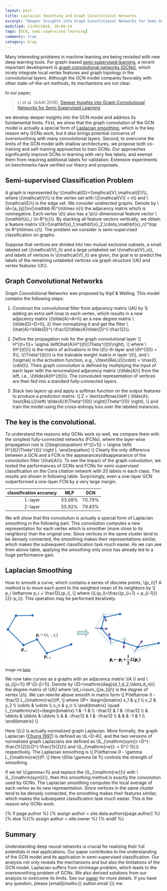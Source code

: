 ```yaml
---
layout: post
title: Laplacian Smoothing and Graph Convolutional Networks
excerpt: "Deeper Insights into Graph Convolutional Networks for Semi-Supervised Learning"
modified: 13/03/2018, 20:09:24
tags: [GCN, semi-supervised learning]
comments: true
category: blog
---
```


Many interesting problems in machine learning are being revisited with new deep learning tools. For graph-based [semi-supervised learning](http://pages.cs.wisc.edu/~jerryzhu/pub/sslchicago09.pdf), a recent important development is [graph convolutional networks (GCNs)](http://tkipf.github.io/graph-convolutional-networks/), which nicely integrate local vertex features and graph topology in the convolutional layers. Although the GCN model compares favorably with other state-of-the-art methods, its mechanisms are not clear.

In our paper,
> Li et al. (AAAI 2018), [Deeper Insights into Graph Convolutional Networks for Semi-Supervised Learning](https://arxiv.org/abs/1801.07606)

we develop deeper insights into the GCN model and address its fundamental limits. First, we show that the graph convolution of the GCN model is actually a special form of [Laplacian smoothing](https://graphics.stanford.edu/courses/cs468-12-spring/LectureSlides/06_smoothing.pdf), which is the key reason why GCNs work, but it also brings potential concerns of oversmoothing with many convolutional layers. Second, to overcome the limits of the GCN model with shallow architectures, we propose both co-training and self-training approaches to train GCNs. Our approaches significantly improve GCNs in learning with very few labels, and exempt them from requiring additional labels for validation. Extensive experiments on benchmarks have verified our theory and proposals.

## Semi-supervised Classification Problem
A graph is represented by \\(\mathcal{G}=(\mathcal{V},\mathcal{E})\\), where \\(\mathcal{V}\\) is the vertex set with \\(|\mathcal{V}| = n\\) and \\(\mathcal{E}\\) is the edge set. We consider undirected graphs. Denote by \\(A=[a_{ij}]\in{\mathbb R}^{n\times n}\\) the adjacency matrix which is nonnegative. Each vertex \\(i\\) also has a \\(c\\)-dimensional feature vector \\(\mathbf{x}_i \in R^{c}\\). By stacking all feature vectors vertically, we obtain a feature matrix \\(X=[\mathbf{x}_1,\mathbf{x}_2,\cdots,\mathbf{x}_n]^\top \in R^{n\times c}\\). The problem we consider is semi-supervised classification on graphs.

Suppose that vertices are divided into two mutual exclusive subsets, a small labeled set \\(\mathcal{V}_l\\) and a large unlabeled set \\(\mathcal{V}_u\\), and labels of vertices in \\(\mathcal{V}_l\\) are given, the goal is to predict the labels of the remaining unlabeled vertices via graph structure \\(A\\) and vertex features \\(X\\).


## Graph Convolutional Networks
Graph Convolutional Networks was proposed by Kipf & Welling. This model contains the following steps:

1. Construct the convolutional filter from adjacency matrix \\(A\\) by 1) adding an extra self-loop to each vertex, which results in a new adjacency matrix \\(\tilde{A}=A+I\\) an a new degree matrix \\(\tilde{D}=D+I\\), 2) then normalizing it and get the filter \\(\hat{A}=\tilde{D}^{-\frac12}\tilde{A}\tilde{D}^{-\frac12}\\).

2. Define the propagation rule for the graph convolutional layer
\\[ H^{(t+1)}= \sigma \left(\hat{A}H^{(t)}\Theta^{(t)}\right), \\]
where \\(H^{(t)}\\) is the matrix of activations in the \\(t\\)-th layer and \\(H^{(0)} = X\\), \\(\Theta^{(t)}\\) is the trainable weight matrix in layer \\(t\\), and \\(\sigma\\) is the activation function, e.g., \\(\text{ReLU}(\cdot) = \max(0, \cdot)\\). Theis graph convolution is defined by multiplying the input of each layer with the renormalized adjacency matrix \\(\tilde{A}\\) from the left, i.e., \\(\tilde{A}H^{(t)}\\). The convoluted representation of vertices are then fed into a standard fully-connected layers.

3. Stack two layers up and apply a softmax function on the output features to produce a prediction matrix:
\\[ Z = \text{softmax}\left (
    \tilde{A}\; \text{ReLU}\left(
    \tilde{A}X\Theta^{(0)}
    \right)\Theta^{(1)}
\right), \\]
and train the model using the cross-entropy loss over the labeled instances.


## The key is the convolutional.
To understand the reasons why GCNs work so well, we compare them with the simplest fully-connected networks (FCNs), where the layer-wise propagation rule is
\\[\begin{equation}
H^{(l+1)} = \sigma \left( H^{(l)}\Theta^{(l)} \right ).
\end{equation}
\\]
Clearly the only difference between a GCN and a FCN is the appearances/disappearance of the convolution filter \\(\hat{A}\\). To see the impact of the graph convolution, we tested the performances of GCNs and FCNs for semi-supervised classification on the Cora citation network with 20 labels in each class. The results are shown in following table. Surprisingly, even a one-layer GCN outperformed a one-layer FCN by a very large margin.

|classification accuracy|MLP|GCN|
|:-----:|:----:|:----:|
|1-layer|53.08%|70.79%|
|2-layer|55.92%|79.83%|

We will show that this convolution is actually a special form of Laplacian smoothing in the following part. This convolution computes a new representation for each vertex which is smoother (more close to its neighbors) than the original one. Since vertices in the same cluster tend to be densely connected, the smoothing makes their representations similar, which makes the subsequent classification task much easier. As we can see from above table, applying the smoothing only once has already led to a huge performance gain.

## Laplacian Smoothing
How to smooth a curve, which contains a series of discrete points, \\(p_i\\)?
A method is to move each point to the weighted mean of its neighbors by
\\[
p_i \leftarrow p_i + \frac12L(p_i),
\\]
where \\(L(p_i)=\frac{(p_{i+1} + p_{i-1})}{2}-p_i\\). This operation may be performed iteratively.

![Laplacian Smoothing](/images/laplacian_smoothing.png)
<sub>image via [here](https://graphics.stanford.edu/courses/cs468-12-spring/LectureSlides/06_smoothing.pdf)</sub>

We now take curves as a graphs with an adjacency matrix \\(A \\) and \\(a_{ij}=1\\) iff \\(\|i-j\|=1\\). Denote by \\(D=\mathrm{diag}(d_1,d_2,\ldots,d_n)\\) the degree matrix of \\(A\\) where \\(d_i=\sum_{j}a_{ij}\\) is the degree of vertex \\(i\\). We can rewrite above smooth in matrix form
\\[
    P\leftarrow (I - \frac12 L_{\mathrm{rw}})P,
\\]
where
\\[P=
\begin{bmatrix} x_1 & y_1 \\\\ x_2 & y_2 \\\\ \vdots & \vdots \\\\ x_n & y_n  \\\\ \end{bmatrix} \quad
L_{\mathrm{rw}}=\begin{bmatrix} 1 & -1 & \\\\ -\frac12 & 1 & -\frac12 \\\\ & \ddots & \ddots & \ddots \\\\ & & -\frac12 & 1 & -\frac12 \\\\ & & & -1 & 1 \\\\ \end{bmatrix}
\\]

Here \\(L\\) is actually normalized graph Laplacian.
More formally, the graph Laplacian ([Chung 1997](http://www.math.ucsd.edu/~fan/research/revised.html)) is defined as \\(L=D-A\\), and the two versions of normalized graph Laplacians are defined as \\(L_{\mathrm{sym}}:=D^{-\frac{1}{2}}LD^{-\frac{1}{2}}\\) and \\(L_{\mathrm{rw}}: = D^{-1}L\\) respectively. The Laplacian smoothing is
\\[
    P\leftarrow (I - \gamma L_{\mathrm{rw}})P.
\\]
Here \\(0\le \gamma \le 1\\) controls the strength of smoothing.

If we let \\(\gamma=1\\) and replace the \\(L_{\mathrm{rw}}\\) with \\(L_{\mathrm{sym}}\\), then this smoothing method is exactly the convolution used by GCNs. The Laplacian smoothing computes the local average of each vertex as its new representation. Since vertices in the same cluster tend to be densely connected, the smoothing makes their features similar, which makes the subsequent classification task much easier. This is the reason why GCNs work.

{% if page.author %}
  {% assign author = site.data.authors[page.author] %}{% else %}{% assign author = site.owner %}
{% endif %}
## Summary
Understanding deep neural networks is crucial for realizing their full potentials in real applications. Our paper contributes to the understanding of the GCN model and its application in semi-supervised classification. Our analysis not only reveals the mechanisms and but also the limitations of the GCN model. Laplacian suffers from shrinkage problem, which leads to the oversmoothing problem of GCNs. We also derived solutions from our analysis to overcome its limits. See our [paper](https://arxiv.org/abs/1801.07606) for more details. If you have any question, please [email](mailto:{{ author.email }}) me.
